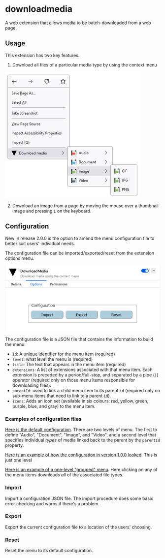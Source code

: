 # downloadmedia

A web extension that allows media to be batch-downloaded from a web page.

## Usage

This extension has two key features.

1) Download all files of a particular media type by using the context menu

![Screenshot of menu](https://github.com/andywillis/downloadmedia/blob/main/documentation/screenshot.png)

2) Download an image from a page by moving the mouse over a thumbnail image and pressing `L` on the keyboard.

## Configuration

New in release 2.0.0 is the option to amend the menu configuration file to better suit users' individual needs.

The configuration file can be imported/exported/reset from the extension options menu.

![Screenshot of menu](https://github.com/andywillis/downloadmedia/blob/main/documentation/screenshot2.png)

The configuration file is a JSON file that contains the information to build the menu.

- `id`: A unique identifier for the menu item (required)
- `level`: what level the menu is (required)
- `title`: The text that appears in the menu item (required)
- `extensions`: A list of extensions associated with that menu item. Each extension is preceded by a period/full-stop, and separated by a pipe (`|`) operator (required only on those menu items responsible for downloading files).
- `parentId`: used to link a child menu item to its parent `id` (required only on sub-menu items that need to link to a parent `id`).
- `icons`: Adds an icon set (available in six colours: red, yellow, green, purple, blue, and gray) to the menu item.

### Examples of configuration files

[Here is the default configuration](https://github.com/andywillis/downloadmedia/blob/main/documentation/configuration-examples/default.json). There are two levels of menu. The first to define "Audio", "Document", "Image", and "Video", and a second level that specifies individual _types_ of media linked back to the parent by the `parentId` property.

[Here is an example of how the configuration in version 1.0.0 looked](https://github.com/andywillis/downloadmedia/blob/main/documentation/configuration-examples/version1.json). This is just one level

[Here is an example of a one-level "grouped" menu](https://github.com/andywillis/downloadmedia/blob/main/documentation/configuration-examples/grouped.json). Here clicking on any of the menu items downloads _all_ of the associated file types.

### Import

Import a configuration JSON file. The import procedure does some basic error checking and warns if there's a problem.

### Export

Export the current configuration file to a location of the users' choosing.

### Reset

Reset the menu to its default configuration.
